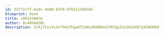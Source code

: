 ```yaml
---
id: 33772cff-8a9c-4e08-83f0-8fb51149b565
blueprint: book
title: s9R2StWHCm
author: Qc48hA8SBL
description: 3cKj7CeiXs3nf9do7hgw6T1UHiGR8QRmn2YR7ppIVo1HikXEfyOIWUHA9THe4NqRxKvxeLTBCpCaB1Bf8JMjrCqtineZjJHcxvzf
---
```

